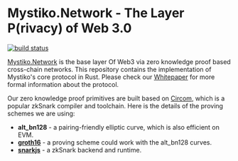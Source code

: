 # Mystiko.Network - The Layer P(rivacy) of Web 3.0

[![build status](https://github.com/mystikonetwork/mystiko-core/actions/workflows/build.yml/badge.svg)](https://github.com/mystikonetwork/mystiko-core/actions/workflows/build.yml)

[Mystiko.Network](https://mystiko.network) is the base layer Of Web3 via zero knowledge proof based cross-chain networks.
This repository contains the implementation of Mystiko's core protocol in Rust. Please check our
[Whitepaper](https://mystiko.network/whitepaper.pdf) for more formal information about the protocol.

Our zero knowledge proof primitives are built based on [Circom](https://github.com/iden3/circom), which is a popular
zkSnark compiler and toolchain. Here is the details of the proving schemes we are using:
* **alt_bn128** - a pairing-friendly elliptic curve, which is also efficient on EVM.
* **[groth16](https://eprint.iacr.org/2016/260)** - a proving scheme could work with the alt_bn128 curves.
* **[snarkjs](https://github.com/iden3/snarkjs)** - a zkSnark backend and runtime.
